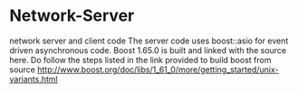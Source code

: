 # Network-Server
network server and client code
The server code uses boost::asio for event driven asynchronous code.
Boost 1.65.0 is built and linked with the source here.
Do follow the steps listed in the link provided to build boost from source
http://www.boost.org/doc/libs/1_61_0/more/getting_started/unix-variants.html

